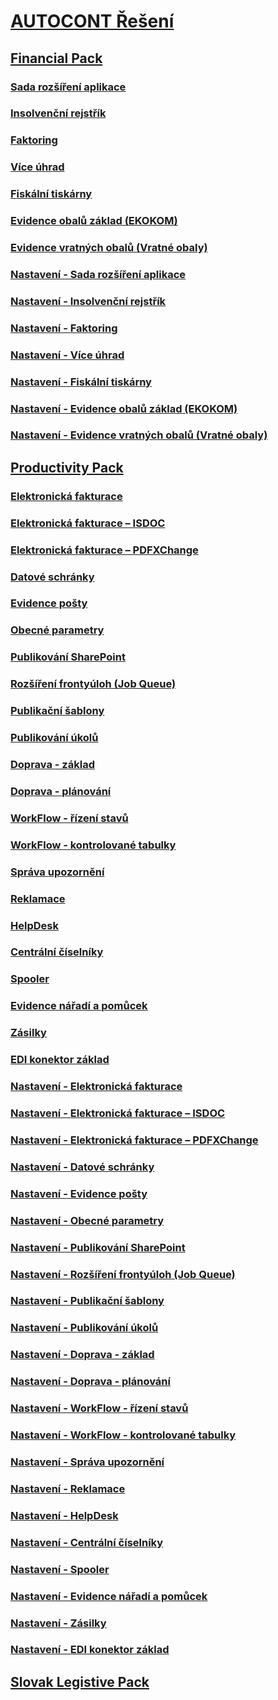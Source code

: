 # [AUTOCONT Řešení](index.md)
## [Financial  Pack](ac-finance-pack.md)
### [Sada rozšíření aplikace](ac-controling-basic.md)
### [Insolvenční rejstřík](ac-insolvence-register.md)
### [Faktoring](ac-factoring.md)
### [Více úhrad](ac-multiple-payments.md)
### [Fiskální tiskárny](ac-fiscal-printers.md)
### [Evidence obalů základ (EKOKOM)](ac-pack-tracking-basic.md)
### [Evidence vratných obalů (Vratné obaly)](ac-pack-tracking-return-packing.md)
### [Nastavení - Sada rozšíření aplikace](ac-controling-basic-setup.md)
### [Nastavení - Insolvenční rejstřík](ac-insolvence-register-setup.md)
### [Nastavení - Faktoring](ac-factoring-setup.md)
### [Nastavení - Více úhrad](ac-multiple-payments-setup.md)
### [Nastavení - Fiskální tiskárny](ac-fiscal-printers-setup.md)
### [Nastavení - Evidence obalů základ (EKOKOM)](ac-pack-tracking-basic-setup.md)
### [Nastavení - Evidence vratných obalů (Vratné obaly)](ac-pack-tracking-return-packing-setup.md)
## [Productivity Pack](ac-productivity-pack.md)
### [Elektronická fakturace](ac-elektronic-dokuments.md)
### [Elektronická fakturace – ISDOC](ac-elektronic-dokuments-isdoc.md)
### [Elektronická fakturace – PDFXChange ](ac-elektronic-dokuments-pdfxchange.md)
### [Datové schránky](ac-data-boxes.md)
### [Evidence pošty](ac-incoming-mail.md)
### [Obecné parametry](ac-general-parameters.md)
### [Publikování SharePoint](ac-sharepoint-publisher.md)
### [Rozšíření frontyúloh (Job Queue)](ac-job-queue-extension.md)
### [Publikační šablony](ac-publication-template.md)
### [Publikování úkolů](ac-publication-tasks.md)
### [Doprava - základ](ac-transport-basic.md)
### [Doprava - plánování](ac-transport-planning.md)
### [WorkFlow - řízení stavů](ac-workflow-status-management.md)
### [WorkFlow - kontrolované tabulky](ac-workflow-linker-tables.md)
### [Správa upozornění](ac-notifications.md)
### [Reklamace](ac-complaints-management.md)
### [HelpDesk](ac-helpdesk.md)
### [Centrální číselníky](ac-centraldatabase.md)
### [Spooler](ac-spooler.md)
### [Evidence nářadí a pomůcek](ac-production-tools.md)
### [Zásilky](ac-parcels.md)
### [EDI konektor základ](ac-edi-connector-basic.md)
### [Nastavení - Elektronická fakturace](ac-elektronic-dokuments-setup.md)
### [Nastavení - Elektronická fakturace – ISDOC](ac-elektronic-dokuments-isdoc-setup.md)
### [Nastavení - Elektronická fakturace – PDFXChange ](ac-elektronic-dokuments-pdfxchange-setup.md)
### [Nastavení - Datové schránky](ac-data-boxes-setup.md)
### [Nastavení - Evidence pošty](ac-incoming-mail-setup.md)
### [Nastavení - Obecné parametry](ac-general-parameters-setup.md)
### [Nastavení - Publikování SharePoint](ac-sharepoint-publisher-setup.md)
### [Nastavení - Rozšíření frontyúloh (Job Queue)](ac-job-queue-extension-setup.md)
### [Nastavení - Publikační šablony](ac-publication-template-setup.md)
### [Nastavení - Publikování úkolů](ac-publication-tasks-setup.md)
### [Nastavení - Doprava - základ](ac-transport-basic-setup.md)
### [Nastavení - Doprava - plánování](ac-transport-planning-setup.md)
### [Nastavení - WorkFlow - řízení stavů](ac-workflow-status-management-setup.md)
### [Nastavení - WorkFlow - kontrolované tabulky](ac-workflow-linker-tables-setup.md)
### [Nastavení - Správa upozornění](ac-notifications-setup.md)
### [Nastavení - Reklamace](ac-complaints-management-setup.md)
### [Nastavení - HelpDesk](ac-helpdesk-setup.md)
### [Nastavení - Centrální číselníky](ac-centraldatabase-setup.md)
### [Nastavení - Spooler](ac-spooler-setup.md)
### [Nastavení - Evidence nářadí a pomůcek](ac-production-tools-setup.md)
### [Nastavení - Zásilky](ac-parcels-setup.md)
### [Nastavení - EDI konektor základ](ac-edi-connector-basic-setup.md)
## [Slovak Legistive Pack](ac-sk-legislative-pack.md)
